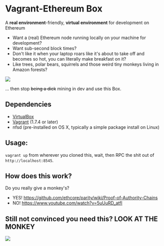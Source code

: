 # Vagrant-Ethereum Box
A **real environment**-friendly, **virtual environment** for development on Ethereum

* Want a (real) Ethereum node running locally on your machine for development?
* Want sub-second block times?
* Don't like it when your laptop roars like it's about to take off and becomes so hot, you can literally make breakfast on it?
* Like trees, polar bears, squirrels and those weird tiny monkeys living in Amazon forests?


![](https://raw.githubusercontent.com/jesuscript/vagrant-eth-env/master/pygmy-marmoset-1.jpg)

... then stop ~~being a dick~~ mining in dev and use this Box.

## Dependencies

* [VirtualBox](https://www.virtualbox.org/wiki/Downloads)
* [Vagrant](http://docs.vagrantup.com/v2/installation/) (1.7.4 or later)
* nfsd (pre-installed on OS X, typically a simple package install on Linux)

## Usage:

`vagrant up` from wherever you cloned this, wait, then RPC the shit out of `http://localhost:8545`.

## How does this work?

Do you really give a monkey's?

* YES! https://github.com/ethcore/parity/wiki/Proof-of-Authority-Chains
* NO! https://www.youtube.com/watch?v=5uUuRD_atfI

## Still not convinced you need this? **LOOK AT THE MONKEY**

![](https://raw.githubusercontent.com/jesuscript/vagrant-eth-env/master/pygmy-marmoset-2.jpg)
